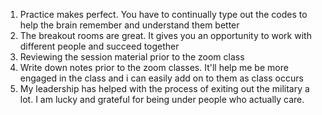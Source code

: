 1. Practice makes perfect. You have to continually type out the codes to help the brain remember and understand them better
2. The breakout rooms are great. It gives you an opportunity to work with different people and succeed together
3. Reviewing the session material prior to the zoom class
4. Write down notes prior to the zoom classes. It'll help me be more engaged in the class and i can easily add on to them as class occurs
5. My leadership has helped with the process of exiting out the military a lot. I am lucky and grateful for being under people who actually care.
